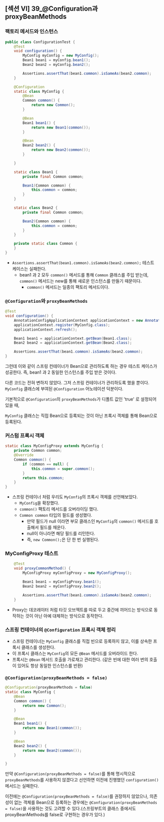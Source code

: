 ## [섹션 VI] 39_@Configuration과 proxyBeanMethods

### 팩토리 메서드와 인스턴스
```java
public class ConfigurationTest {
    @Test
    void configuration() {
        MyConfig myConfig = new MyConfig();
        Bean1 bean1 = myConfig.bean1();
        Bean2 bean2 = myConfig.bean2();

        Assertions.assertThat(bean1.common).isSameAs(bean2.common);
    }

    @Configuration
    static class MyConfig {
        @Bean
        Common common() { 
            return new Common();
        }

        @Bean
        Bean1 bean1() {
            return new Bean1(common());
        }

        @Bean
        Bean2 bean2() {
            return new Bean2(common());
        }

    }

    static class Bean1 {
        private final Common common;

        Bean1(Common common) {
            this.common = common;
        }
    }

    static class Bean2 {
        private final Common common;

        Bean2(Common common) {
            this.common = common;
        }
    }

    private static class Common {
    }
}

```
- `Assertions.assertThat(bean1.common).isSameAs(bean2.common);` 테스트 케이스는 실패한다.
  - bean1 과 2 모두 `common()` 메서드를 통해 `Common` 클래스를 주입 받는데, `common()` 메서드는 new를 통해 새로운 인스턴스를 만들기 때문이다.
    - `common()` 메서드는 일종의 팩토리 메서드이다.

### `@Configuration`와 `proxyBeanMethods`
```java
@Test
void configuration() {
    AnnotationConfigApplicationContext applicationContext = new AnnotationConfigApplicationContext();
    applicationContext.register(MyConfig.class);
    applicationContext.refresh();

    Bean1 bean1 = applicationContext.getBean(Bean1.class);
    Bean2 bean2 = applicationContext.getBean(Bean2.class);

    Assertions.assertThat(bean1.common).isSameAs(bean2.common);
}
```

그런데 이와 같이 스프링 컨테이너가 Bean으로 관리하도록 하는 경우 테스트 케이스가 성공한다. 즉, bean1 과 2 동일한 인스턴스를 주입 받은 것이다.

다른 코드는 전혀 변하지 않았다. 그저 스프링 컨테이너가 관리하도록 했을 뿐이다. `MyConfig` 클래스에 부여된 `@Configuration` 어노테이션 덕분이다.

기본적으로 `@Configuration`의 `proxyBeanMethods`가 디폴트 값인 'true' 로 설정되어 있을 때, 

`MyConfig` 클래스는 직접 Bean으로 등록되는 것이 아닌 프록시 객체를 통해 Bean으로 등록된다.

### 커스텀 프록시 객체
```java
static class MyConfigProxy extends MyConfig {
    private Common common;
    @Override
    Common common() {
        if (common == null) {
            this.common = super.common();
        }
        return this.common;
    }
}
```
- 스프링 컨테이너 처럼 우리도 `MyConfig`의 프록시 객체를 선언해보았다.
  - `MyConfig`을 확장했다.
  - `common()` 팩토리 메서드를 오버라이딩 했다.
  - `Common common` 타입의 필드를 생성했다.
    - 만약 필드가 null 이라면 부모 클래스인 `MyConfig`의 `common()` 메서드를 호출해서 필드를 채운다.
    - null이 아니라면 해당 필드를 리턴한다.
    - 즉, `new Common();`은 단 한 번 실행된다.

### MyConfigProxy 테스트 
```java
    @Test
    void proxyCommonMethod() {
        MyConfigProxy myConfigProxy = new MyConfigProxy();

        Bean1 bean1 = myConfigProxy.bean1();
        Bean2 bean2 = myConfigProxy.bean2();

        Assertions.assertThat(bean1.common).isSameAs(bean2.common);
    }
```
- Proxy는 데코레이터 처럼 타깃 오브젝트를 따로 두고 중간에 끼어드는 방식으로 동작하는 것이 아닌 아예 대체하는 방식으로 동작한다.

### 스프링 컨테이너의 `@Configuration` 프록시 객체 정리
- 스프링 컨테이너는 `MyConfig` 클래스를 직접 빈으로 등록하지 않고, 이를 상속한 프록시 클래스를 생성한다.
- 이 프록시 클래스는 `MyConfig`의 모든 `@Bean` 메서드를 오버라이드 한다.
- 프록시는 `@Bean` 메서드 호출을 가로채고 관리한다. (같은 빈에 대한 여러 번의 호출이 있어도 항상 동일한 인스턴스를 반환)

### `@Configuration(proxyBeanMethods = false)`
```java
@Configuration(proxyBeanMethods = false)
static class MyConfig {
    @Bean
    Common common() {
        return new Common();
    }

    @Bean
    Bean1 bean1() {
        return new Bean1(common());
    }

    @Bean
    Bean2 bean2() {
        return new Bean2(common());
    }

}
```

만약 `@Configuration(proxyBeanMethods = false)`를 통해 명시적으로 `proxyBeanMethods`를 사용하지 않겠다고 선언하면 이전에 진행했던 `configuration()` 메서드는 실패한다.

이전에는 `@Configuration(proxyBeanMethods = false)`를 권장하지 않았으나, 의존성이 없는 객체를 Bean으로 등록하는 경우에는 `@Configuration(proxyBeanMethods = false)`을 사용하는 것도 고려할 수 있다.(스프링부트의 클래스 중에서도 proxyBeanMethods를 false로 구현하는 경우가 있다.)